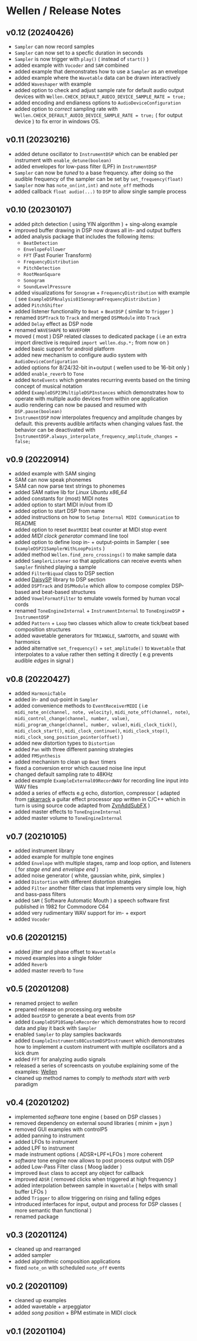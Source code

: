 # Wellen / Release Notes

## v0.12 (20240426)

- `Sampler` can now record samples
- `Sampler` can now set to a specfic duration in seconds
- `Sampler` is now trigger with `play()` ( instead of `start()` )
- added example with `Vocoder` and `SAM` combined
- added example that demonstrates how to use a `Sampler` as an envelope
- added example where the `Wavetable` data can be drawn interactively
- added `Waveshaper` with example
- added option to check and adjust sample rate for default audio output devices with `Wellen.CHECK_DEFAULT_AUDIO_DEVICE_SAMPLE_RATE = true;`
- added encoding and endianess options to `AudioDeviceConfiguration`
- added option to *correct* sampling rate with `Wellen.CHECK_DEFAULT_AUDIO_DEVICE_SAMPLE_RATE = true;` ( for output device ) to fix error in windows OS.

## v0.11 (20230216)

- added detune oscillator to `InstrumentDSP` which can be enabled per instrument with `enable_detune(boolean)`
- added envelopes for low-pass filter (LPF) in `InstrumentDSP`
- `Sampler` can now be *tuned* to a base frequency. after doing so the audible frequency of the sampler can be set by `‌set_frequency(float)`
- `Sampler` now has `note_on(int,int)` and `note_off` methods
- added callback `float audio(...)` to `DSP` to allow single sample process

## v0.10 (20230107)

- added pitch detection ( using YIN algorithm ) + sing-along example
- improved buffer drawing in DSP now draws all in- and output buffers
- added analysis package that includes the following items: 
    - `BeatDetection`
    - `EnvelopeFollower`
    - `FFT` (Fast Fourier Transform)
    - `FrequencyDistribution`
    - `PitchDetection`
    - `RootMeanSquare`
    - `Sonogram`
    - `SoundLevelPressure`
- added visualizations for `Sonogram` + `FrequencyDistribution` with example ( see `ExampleDSPAnalysis01SonogramFrequencyDistribution` )
- added `PitchShifter`
- added listener functionality to `Beat` + `BeatDSP` ( similar to `Trigger` )
- renamed `DSPTrack` to `Track` and merged `DSPModule` into `Track`
- added `Delay` effect as DSP node
- renamed `WAVESHAPE` to `WAVEFORM`
- moved ( most ) DSP related classes to dedicated package ( i.e an extra import directive is required `import wellen.dsp.*;` from now on )
- added basic support for android platform
- added new mechanism to configure audio system with `AudioDeviceConfiguration` 
- added options for 8/24/32-bit in+output ( wellen used to be 16-bit only )
- added `enable_reverb` to `Tone`
- added `NoteEvents` which generates recurring events based on the timing concept of musical notation
- added `ExampleDSP23MultipleDSPInstances` which demonstrates how to operate with multiple audio devices from within one application
- audio rendering can now be paused and resumed with `DSP.pause(boolean)`
- `InstrumentDSP` now interpolates frequency and amplitude changes by default. this prevents audible artifacts when changing values fast. the behavior can be deactivated with `InstrumentDSP.always_interpolate_frequency_amplitude_changes = false;`

## v0.9 (20220914)

- added example with SAM singing
- SAM can now speak phonemes
- SAM can now parse text strings to phonemes
- added SAM native lib for *Linux Ubuntu x86_64*
- added constants for (most) MIDI notes
- added option to start MIDI in/out from ID
- added option to start DSP from name
- added instructions on how to `Setup Internal MIDI Communication` to README
- added option to reset `BeatMIDI` beat counter at MIDI stop event
- added *MIDI clock generator* command line tool
- added option to define loop in- + output-points in Sampler ( see `ExampleDSP21SamplerWithLoopPoints` )
- added method `Wellen.find_zero_crossings()` to make sample data
- added `SamplerListener` so that applications can receive events when `Sampler` finished playing a sample
- added `FilterBiquad` class to DSP section
- added [DaisySP](https://github.com/electro-smith/DaisySP) library to DSP section
- added `DSPTrack` and `DSPModule` which allow to compose complex DSP-based and beat-based structures
- added `VowelFormatFilter` to emulate vowels formed by human vocal cords
- renamed `ToneEngineInternal` + `InstrumentInternal` to `ToneEngineDSP` + `InstrumentDSP`
- added `Pattern` + `Loop` two classes which allow to create tick/beat based composition structures
- added wavetable generators for `TRIANGLE`, `SAWTOOTH`, and `SQUARE` with harmonics
- added alternative `set_frequency()` + `set_amplitude()` to `Wavetable` that interpolates to a value rather then setting it directly ( e.g prevents audible *edges* in signal )

## v0.8 (20220427)

- added `HarmonicTable`
- added in- and out-point in `Sampler`
- added convenience methods to `EventReceiverMIDI` ( i.e `midi_note_on(channel, note, velocity)`, `midi_note_off(channel, note)`, `midi_control_change(channel, number, value)`, `midi_program_change(channel, number, value)`, `midi_clock_tick()`, `midi_clock_start()`, `midi_clock_continue()`, `midi_clock_stop()`, `midi_clock_song_position_pointer(offset)` )
- added new distortion types to `Distortion`
- added `Pan` with three different panning strategies
- added `FMSynthesis`
- added mechanism to clean up `Beat` timers
- fixed a conversion error which caused noise line input
- changed default sampling rate to 48KHz
- added example `ExampleExternal09RecordWAV` for recording line input into WAV files
- added a series of effects e.g echo, distortion, compressor ( adapted from [rakarrack](http://rakarrack.sourceforge.net) a guitar effect processor app written in C/C++ which in turn is using source code adapted from [ZynAddSubFX](https://en.wikipedia.org/wiki/ZynAddSubFX) )
- added master effects to `ToneEngineInternal`
- added master volume to `ToneEngineInternal`

## v0.7 (20210105)

- added instrument library
- added example for multiple tone engines
- added `Envelope` with multiple stages, ramp and loop option, and listeners ( for *stage end* and *envelope end* )
- added noise generator ( white, gaussian white, pink, simplex )
- added `Distortion` with different distortion strategies
- added `Filter` another filter class that implements very simple low, high and bass-pass filters
- added `SAM` ( Software Automatic Mouth ) a speech software first published in 1982 for Commodore C64
- added very rudimentary WAV support for im- + export
- added `Vocoder`

## v0.6 (20201215)

- added jitter and phase offset to `Wavetable`
- moved examples into a single folder
- added `Reverb` 
- added master reverb to  `Tone`

## v0.5 (20201208)

- renamed project to *wellen*
- prepared release on processing.org website
- added `BeatDSP` to generate a beat events from `DSP`
- added `ExampleDSP10SampleRecorder` which demonstrates how to record data and play it back with `Sampler`
- enabled `Sampler` to play samples backwards
- added `ExampleInstruments08CustomDSPInstrument` which demonstrates how to implement a custom instrument with multiple oscillators and a kick drum
- added `FFT` for analyzing audio signals
- released a series of screencasts on youtube explaining some of the examples: [Wellen](https://www.youtube.com/playlist?list=PLXJNr6N-Bu4NzkP4UJ5m-9721MdaZ6v-q)
- cleaned up method names to comply to *methods start with verb* paradigm

## v0.4 (20201202)

- implemented *software* tone engine ( based on DSP classes )
- removed dependency on external sound libraries ( minim + jsyn )
- removed GUI examples with controlP5
- added panning to instrument
- added LFOs to instrument
- added LPF to instrument
- made instrument options ( ADSR+LPF+LFOs ) more coherent
- *software* tone engine now allows to post process output with DSP
- added Low-Pass Filter class ( Moog ladder )
- improved `Beat` class to accept any object for callback
- improved `ADSR` ( removed clicks when triggered at high frequency )
- added interpolation between sample in `Wavetable` ( helps with small buffer LFOs )
- added `Trigger` to allow triggering on rising and falling edges
- introduced interfaces for input, output and process for DSP classes ( more semantic than functional )
- renamed package

## v0.3 (20201124)

- cleaned up and rearranged
- added sampler
- added algorithmic composition applications
- fixed `note_on` with scheduled `note_off` events

## v0.2 (20201109)

- cleaned up examples
- added wavetable + arpeggiator
- added *song position* + BPM estimate in MIDI clock

## v0.1 (20201104)

